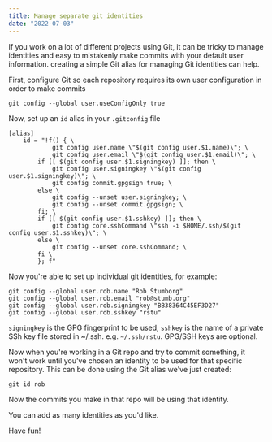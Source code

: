 ```yaml
---
title: Manage separate git identities
date: "2022-07-03"
---
```


If you work on a lot of different projects using Git, it can be tricky to manage
identities and easy to mistakenly make commits with your default user information.
creating a simple Git alias for managing Git identities can help.

First, configure Git so each repository requires its own user configuration in
order to make commits

```shell
git config --global user.useConfigOnly true
```

Now, set up an `id` alias in your `.gitconfig` file

```dosini
[alias]
    id = "!f() { \
            git config user.name \"$(git config user.$1.name)\"; \
            git config user.email \"$(git config user.$1.email)\"; \
        if [[ $(git config user.$1.signingkey) ]]; then \
            git config user.signingkey \"$(git config user.$1.signingkey)\"; \
            git config commit.gpgsign true; \
        else \
            git config --unset user.signingkey; \
            git config --unset commit.gpgsign; \
        fi; \
        if [[ $(git config user.$1.sshkey) ]]; then \
            git config core.sshCommand \"ssh -i $HOME/.ssh/$(git config user.$1.sshkey)\"; \
        else \
            git config --unset core.sshCommand; \
        fi \
        }; f"
```

Now you're able to set up individual git identities, for example:

```shell
git config --global user.rob.name "Rob Stumborg"
git config --global user.rob.email "rob@stumb.org"
git config --global user.rob.signingkey "BB38364C45EF3D27"
git config --global user.rob.sshkey "rstu"
```

`signingkey` is the GPG fingerprint to be used, `sshkey` is the name of a private
SSh key file stored in ~/.ssh. e.g. `~/.ssh/rstu`. GPG/SSH keys are optional.

Now when you're working in a Git repo and try to commit something, it won't work
until you've chosen an identity to be used for that specific repository. This
can be done using the Git alias we've just created:

```shell
git id rob
```

Now the commits you make in that repo will be using that identity.

You can add as many identities as you'd like.

Have fun!

